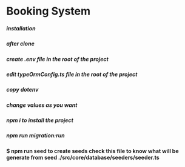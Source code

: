 # Booking System

##### installation

##### after clone

##### create .env file in the root of the project

##### edit typeOrmConfig.ts file in the root of the project



##### copy dotenv

##### change values as you want

##### npm i to install the project

##### npm run migration:run

#### $ npm run seed to create seeds check this file to know what will be generate from seed ./src/core/database/seeders/seeder.ts



